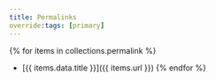 ```yaml
---
title: Permalinks
override:tags: [primary]
---
```

{% for items in collections.permalink %}
- [{{ items.data.title }}]({{ items.url }})
{% endfor %}